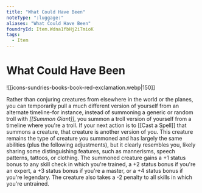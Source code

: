 ```yaml
---
title: "What Could Have Been"
noteType: ":luggage:"
aliases: "What Could Have Been"
foundryId: Item.Wdna1fbHj2iTmioK
tags:
  - Item
---
```


# What Could Have Been
![[icons-sundries-books-book-red-exclamation.webp|150]]

Rather than conjuring creatures from elsewhere in the world or the planes, you can temporarily pull a much different version of yourself from an alternate timeline-for instance, instead of summoning a generic or random troll with _[[Summon Giant]]_, you summon a troll version of yourself from a timeline where you're a troll. If your next action is to [[Cast a Spell]] that summons a creature, that creature is another version of you. This creature remains the type of creature you summoned and has largely the same abilities (plus the following adjustments), but it clearly resembles you, likely sharing some distinguishing features, such as mannerisms, speech patterns, tattoos, or clothing. The summoned creature gains a +1 status bonus to any skill check in which you're trained, a +2 status bonus if you're an expert, a +3 status bonus if you're a master, or a +4 status bonus if you're legendary. The creature also takes a -2 penalty to all skills in which you're untrained.
